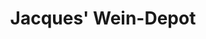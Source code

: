 ---
title: "Jacques' Wein-Depot"
url: /muenchen/jacques-wein-depot-steinsdorfstrasse/
shop: Wein
---